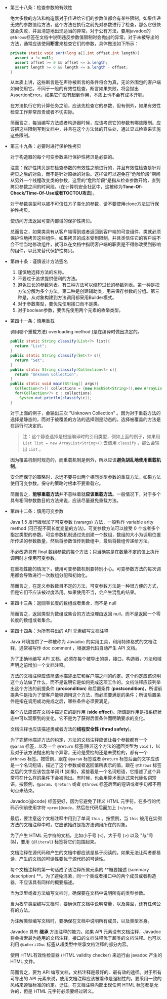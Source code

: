 * 第三十八条：检查参数的有效性

  绝大多数的方法和构造器对于传递给它们的参数值都会有某些限制，如果传递无效的参数值给方法，这个方法在执行之前先对参数进行了检查，那么它很快就会失败，并且清楚地出现适当的异常。对于公有方法，要用javadoc的`@throws`标签在文档中说明违反参数值限制时会抛出的异常。对于未被导出的方法，通常应该使用**断言**来检查它们的参数，具体做法如下所示：

  ``` java
  private static void sort(long a[],int offset,int length){
    assert a != null;
    assert offset >= 0 && offset <= a.length;
    assert length >= 0 && length <= a.length - offset;
  }
  ```

  从本质上讲，这些断言是在声称被断言的条件将会为真，无论外围包的客户端如何使用它。不同于一般的有效性检查，断言如果失败，将会抛出AssertionError。如果它们没有起到作用，本质上也不会有成本开销。

  在方法执行它的计算任务之前，应该先检查它的参数，但有例外，如果有效性检查工作非常昂贵或者不切实际。

  简而言之，每当编写方法或者构造器时候，应该考虑它的参数有哪些限制。应该把这些限制写到文档中，并且在这个方法体的开头处，通过显式检查来实施这些限制。

* 第三十九条：必要时进行保护性拷贝

  对于构造器的每个可变参数进行保护性拷贝是必要的。

  注意：保护性拷贝是在检查参数的有效性之前进行的，并且有效性检查是针对拷贝之后的对象，而不是针对原始的对象。这样做可以避免在“危险阶段”期间从另外一个线程改变类的参数，这里的“危险阶段”是指从检查参数开始，直到拷贝参数之间的时间段。(在计算机安全社区中，这被称为**Time-Of-Check/Time-Of-Use或者TOCTOU攻击**)。

  对于参数类型可以被不可信任方子类化的参数，请不要使用clone方法进行保护性拷贝。

  使访问方法返回可变内部域的保护性拷贝。

  总而言之，如果类具有从客户端得到或者返回到客户端的可变组件，类就必须保护性地拷贝这些组件。如果拷贝的成本受到限制，并且类信任它的客户端不会不恰当地修改组件，就可以在文档中指明客户端的职责是不得修改受到影响的组件，以此来替代保护性拷贝。

* 第四十条：谨慎设计方法签名

  1. 谨慎地选择方法的名称。
  2. 不要过于追求提供便利的方法。
  3. 避免过长的参数列表。有三种方法可以缩短过长的参数列表。第一种是把方法分解为多个方法。第二种是创建辅助类，用来保存参数的分组。第三种是，从对象构建到方法调用都采用Builder模式。
  4. 对于参数类型，要优先使用接口而不是类。
  5. 对于boolean参数，要优先使用两个元素的枚举类型。

* 第四十一条：慎用重载

  调用哪个重载方法( overloading method )是在编译时做出决定的。

  ``` java
  public static String classify(List<?> list){
    return "List";
  }
  public static String classify(Set<?> s){
    return "Set";
  }
  public static String classify(Collection<?> c){
    return "Unknown Collection";
  }
  public static void main(String[] args){
    Collection<?>[] collections = {new HashSet<String>(),new ArrayList<String>(),new HashMap<String,String>().values()};
    for(Collection<?> c : collections)
      System.out.println(classify(c));
  }
  ```

  对于上面的例子，会输出三次 "Unknown Collection" 。因为对于重载方法的选择是静态的，而对于被覆盖的方法的选择则是动态的。选择被覆盖的方法是在运行时决定的。

  > 注：这个静态选择是根据编译时的引用类型，例如上面的例子，如果用 `List list = new ArrayList<String>()` 去调用 `classify` ，那么会输出 `List` 。

  因为覆盖机制时规范的，而重载机制是例外，所以应该**避免胡乱地使用重载机制**。

  安全而保守的策略时，永远不要导出两个相同类型参数的重载方法。如果方法使用可变参数，保守的策略时根本不要重载它。

  简而言之，**能够重载方法**并不意味着就**应该重载方法**。一般情况下，对于多个具有相同参数数目的方法来说，应该尽量避免重载方法。

* 第四十二条：慎用可变参数

  Java 1.5 发行版增加了可变参数 (varargs) 方法，一般称作 variable arity method (可匹配不同长度变量的方法)。可变参数方法可以接受 0 个或者多个指定类型的参数。可变参数机制通过先创建一个数组，数组的大小为调用位置所传递的参数数量，然后将参数值传到数组中，最后将数组传递给方法。

  不必改造具有 final 数组参数的每个方法；只当确实是在数量不定的值上执行调用时才使用可变参数。

  在重视性能的情况下，使用可变参数机制要特别小心。可变参数方法的每次调用都会导致进行一次数组分配和初始化。

  简而言之，在定义参数数目不定的方法，可变参数方法是一种很方便的方式，但是它们不应该被过度滥用。如果使用不当，会产生混乱的结果。

* 第四十三条：返回零长度的数组或者集合，而不是 null

  简而言之，返回类型为数组或集合的方法没理由返回 null，而不是返回一个零长度的数组或者集合。

* 第四十四条：为所有导出的 API 元素编写文档注释

  Java 环境提供了一种被称为 Javadoc 的实用工具，利用特殊格式的文档注释，通常被写作 doc comment ，根据源代码自动产生 API 文档。

  为了正确地编写 API 文档，必须在每个被导出的类，接口，构造器，方法和域声明之前增加一个文档注释。

  方法的文档注释应该简洁地描述出它和客户端之间的约定。这个约定应该说明这个方法做了什么，而不是说明它是如何完成这项工作的。文档注释应该列举出这个方法的前提条件 (**procondition**) 和后置条件 (**postcondition**)，所谓前提条件是指为了使客户能够调用这个方法，而必须要满足的条件；所谓后置条件是指在调用成功完成之后，哪些条件必须要满足。

  每个方法应该在文档中描述它的副作用 (**side effect**)。所谓副作用是指系统状态中可以观察到的变化，它不是为了获得后置条件而明确要求的变化。

  文档注释也应该描述类或者方法的**线程安全性 (thrad safety**)。

  为了完整地描述方法的约定，方法的文档注释应该让每个参数都有一个 `@param` 标签，以及一个 `@return` 标签(除非这个方法的返回类型为 `void` )，以及对于该方法抛出的每个异常，无论是受检的还是未受检的，都有一个 `@thraws` 标签。按惯例，跟在 `@param` 标签或者 `@return` 标签后面的文字应该是一个名词短语，描述了这个参数或者返回值所表示的值。跟在 `@throws` 标签之后的文字应该包含单词 **if** (如果)，紧接着是一个名词短语，它描述了这个异常将在什么样的条件下会被抛出。有时候，也会用算术表达式来代替名词短语。按惯例，`@param`、`@return` 或者 `@throws` 标签后面的短语或者字句都不用句点来结束。

  Javadoc{@code} 标签更好，因为它避免了转义 HTML 元字符。在多行的代码示例前使用字符 `<pre>{@code`，然后在代码后面加上 `}</pre`。

  最后，要注意这个文档注释中用到了单词 `this` 。按惯例，当 `this` 被用在实例方法的文档注释中时，它应该始终是指方法调用所在的对象。

  为了产生 HTML 元字符的文档，比如小于号 (<)，大于号 (>) 以及 "与"号 (&)，要用 `{@literal`} 标签将它们包围起来。

  文档注释在源代码和产生的文档中都应该是易于阅读的。如果无法让两者都易读，产生的文档的可读性要优于源代码的可读性。

  每个文档注释的第一句话成了该注释所属元素的 **概要描述 (summary description) **。为了避免混淆，同一个类或者接口中的两个成员或者构造器，不应该具有同样的概要描述。

  当为泛型或者方法编写文档时，确保要在文档中说明所有的类型参数。

  当为枚举类型编写文档时，要确保在文档中说明常量，以及类型，还有任何公有的方法。

  为注解类型编写文档时，要确保在文档中说明所有成员，以及类型本身。

  Javadoc 具有 **继承** 方法注释的能力。如果 API 元素没有文档注释，Javadoc 将会搜索最为适用的文档注释，接口的文档注释优于超类的文档注释。也可以利用 `@inheritDoc` 标签从超类型中继承文档注释的部分内容。

  使用 HTML有效性检查器 (HTML validity checker) 来运行由 javadoc 产生的 HTML 文件。

  简而言之，要为 API 编写文档，文档注释是最好的、最有效的途径。对于所有可导出的 API 元素来说，使用文档注释应该被看作是强制性的。要采用一致的风格来遵循标准的约定。记住，在文档注释内部出现任何 HTML 标签都是允许的，但是 HTML 元字符必须要经过转义。

